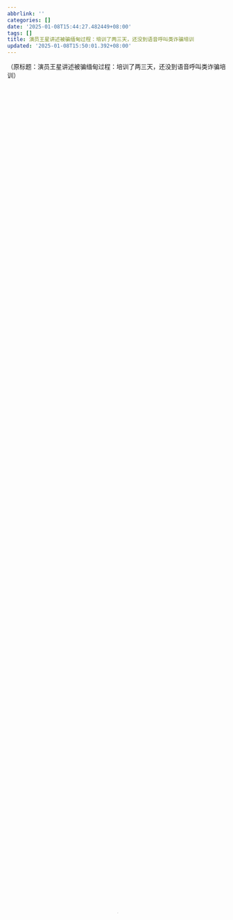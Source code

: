 ```yaml
---
abbrlink: ''
categories: []
date: '2025-01-08T15:44:27.482449+08:00'
tags: []
title: 演员王星讲述被骗缅甸过程：培训了两三天，还没到语音呼叫类诈骗培训
updated: '2025-01-08T15:50:01.392+08:00'
---
```

（原标题：演员王星讲述被骗缅甸过程：培训了两三天，还没到语音呼叫类诈骗培训）

<video id="VKKF25Q72" preload="true" controlslist="nodownload" width="100%" height="100%" controls="controls" poster="http://videoimg.ws.126.net/cmssnapshot/20250108/piOd15450_0.jpg" data-vid="VKKF25Q72" alt="演员王星讲述被骗缅甸过程：培训了两三天，还没到语音呼叫类诈骗培训" src="blob:https://www.163.com/864eb206-6d21-49dd-8391-3c6ece7a76c7"></video>

[演员王星讲述被骗缅甸过程：培训了两三天，还没到语音呼叫类诈骗培训](https://www.163.com/v/video/VKKF25Q72.html)（来源：视频综合）

据泰媒报道，1月7日19时30分，泰国国家警察总署技术和信息犯罪打击中心负责人塔猜·皮塔尼拉布特上将表示，中国演员王星目前已被带至移民警察培训中心，进入受害者筛查流程。随后，他将被移交给中国驻泰国大使馆及其家属，以便尽快返回中国。由于身份已被确认，王星当天无需再进行进一步笔录或询问程序。

根据王星描述，他前往泰国是以该国为中转点前往第三国参加拍摄工作，却最终被骗入缅甸。进入缅甸后，王星被迫接受了2到3天的诈骗培训。据王星描述，培训内容以文字诈骗为主，尚未涉及语音呼叫类或电话对话等诈骗培训。对此他感到十分恐惧，害怕如果无法得救，自己将被迫以诈骗中国同胞为生。幸运的是，王星并未遭受身体伤害。针对公众关注的其左腿上疑似红斑印记，警方已确认为胎记。
